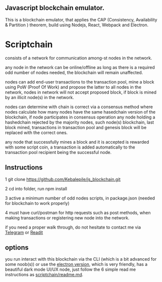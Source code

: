 ## Javascript blockchain emulator.

This is a blockchain emulator, that applies the CAP (Consistency, Availability & Partition ) theorem,
build using Nodejs, React, Webpack and Electron.

# Scriptchain
consists of a network for communication among-st nodes in the network.

any node in the network can be online/offline as long as there is a required odd number of nodes needed,
the blockchain will remain unaffected.

nodes can add end-user transactions to the transaction pool, mine a block using PoW (Proof Of Work) and propose the latter
to all nodes in the network, nodes in network will not accept proposed block, if block is mined by an illicit node(s) in the network.

nodes can determine with chain is correct via a consensus method where nodes calculate how many nodes have the same
hasedchain version of the blockchain, if node participates in consensus operation any node holding a hashedchain rejected by the majority nodes,
such node(s) blockchain, last block mined, transactions in transaction pool and genesis block will be replaced with the correct ones.

any node that successfully mines a block and it is accepted is rewarded with some script coin, a transaction is added automatically to 
the transaction pool recipient being the successful node.
## Instructions

1 git clone https://github.com/Kebalepile/js_blockchain.git

2 cd into folder, run npm install

3 active a minimum number of odd nodes scripts, in package.json (needed for blockchain to work properly)

4 must have curl/postman for http requests such as post methods, when making transactions or registering new node into the network.

if you need a proper walk through, do not hesitate to contact me via [Telegram](https://t.me/Keba23) or  [Readit](https://www.reddit.com/user/keba23/)


## options

you run interact with this blockchain via the CLI (which is a bit advanced for some noob(s)) or use the [electron version](https://github.com/Kebalepile/scriptchain),
which is very friendly, has a beautiful dark mode UI/UX node,
just follow the 6 simple read me instructions as [scriptchain/readme.md](https://github.com/Kebalepile/scriptchain).
